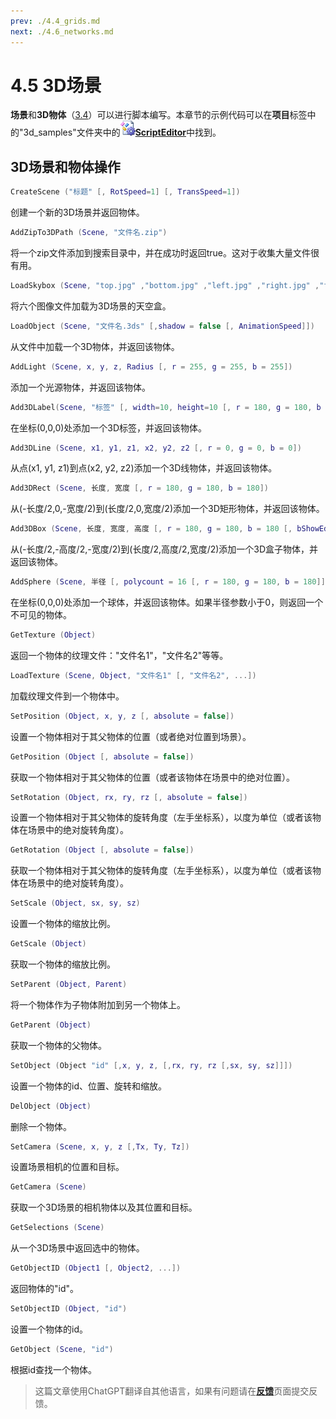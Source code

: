 ```yaml
---
prev: ./4.4_grids.md
next: ./4.6_networks.md
---
```


# 4.5 3D场景
**场景**和**3D物体**（[3.4](3.4_3d_scenes.md)）可以进行脚本编写。本章节的示例代码可以在**项目**标签中的"3d_samples"文件夹中的![图标](../../images/doc/icon_script_editor.png)[**ScriptEditor**](icon_script_editor.png)中找到。
## 3D场景和物体操作
```lua 
CreateScene ("标题" [, RotSpeed=1] [, TransSpeed=1])
```
创建一个新的3D场景并返回物体。
```lua
AddZipTo3DPath (Scene, "文件名.zip")
```
将一个zip文件添加到搜索目录中，并在成功时返回true。这对于收集大量文件很有用。
```lua
LoadSkybox (Scene, "top.jpg" ,"bottom.jpg" ,"left.jpg" ,"right.jpg" ,"front.jpg" ,"back.jpg")
```
将六个图像文件加载为3D场景的天空盒。
```lua
LoadObject (Scene, "文件名.3ds" [,shadow = false [, AnimationSpeed]])
```
从文件中加载一个3D物体，并返回该物体。
```lua
AddLight (Scene, x, y, z, Radius [, r = 255, g = 255, b = 255])
```
添加一个光源物体，并返回该物体。
```lua
Add3DLabel(Scene, "标签" [, width=10, height=10 [, r = 180, g = 180, b = 180 [, "font.xml"]]])
```
在坐标(0,0,0)处添加一个3D标签，并返回该物体。
```lua
Add3DLine (Scene, x1, y1, z1, x2, y2, z2 [, r = 0, g = 0, b = 0])
```
从点(x1, y1, z1)到点(x2, y2, z2)添加一个3D线物体，并返回该物体。
```lua
Add3DRect (Scene, 长度, 宽度 [, r = 180, g = 180, b = 180])
```
从(-长度/2,0,-宽度/2)到(长度/2,0,宽度/2)添加一个3D矩形物体，并返回该物体。
```lua
Add3DBox (Scene, 长度, 宽度, 高度 [, r = 180, g = 180, b = 180 [, bShowEdge = true]])
```
从(-长度/2,-高度/2,-宽度/2)到(长度/2,高度/2,宽度/2)添加一个3D盒子物体，并返回该物体。
```lua
AddSphere (Scene, 半径 [, polycount = 16 [, r = 180, g = 180, b = 180]])
```
在坐标(0,0,0)处添加一个球体，并返回该物体。如果半径参数小于0，则返回一个不可见的物体。
```lua
GetTexture (Object)
```
返回一个物体的纹理文件："文件名1"，"文件名2"等等。
```lua
LoadTexture (Scene, Object, "文件名1" [, "文件名2", ...])
```
加载纹理文件到一个物体中。
```lua
SetPosition (Object, x, y, z [, absolute = false])
```
设置一个物体相对于其父物体的位置（或者绝对位置到场景）。
```lua
GetPosition (Object [, absolute = false])
```
获取一个物体相对于其父物体的位置（或者该物体在场景中的绝对位置）。
```lua
SetRotation (Object, rx, ry, rz [, absolute = false])
```
设置一个物体相对于其父物体的旋转角度（左手坐标系），以度为单位（或者该物体在场景中的绝对旋转角度）。
```lua
GetRotation (Object [, absolute = false])
```
获取一个物体相对于其父物体的旋转角度（左手坐标系），以度为单位（或者该物体在场景中的绝对旋转角度）。
```lua
SetScale (Object, sx, sy, sz)
```
设置一个物体的缩放比例。
```lua
GetScale (Object)
```
获取一个物体的缩放比例。
```lua
SetParent (Object, Parent)
```
将一个物体作为子物体附加到另一个物体上。
```lua
GetParent (Object)
```
获取一个物体的父物体。
```lua
SetObject (Object "id" [,x, y, z, [,rx, ry, rz [,sx, sy, sz]]])
```
设置一个物体的id、位置、旋转和缩放。
```lua
DelObject (Object)
```
删除一个物体。
```lua
SetCamera (Scene, x, y, z [,Tx, Ty, Tz])
```
设置场景相机的位置和目标。
```lua
GetCamera (Scene)
```
获取一个3D场景的相机物体以及其位置和目标。
```lua
GetSelections (Scene)
```
从一个3D场景中返回选中的物体。
```lua
GetObjectID (Object1 [, Object2, ...])
```
返回物体的"id"。
```lua
SetObjectID (Object, "id")
```
设置一个物体的id。
```lua
GetObject (Scene, "id")
```
根据id查找一个物体。

> 这篇文章使用ChatGPT翻译自其他语言，如果有问题请在[**反馈**](https://github.com/huuhghhgyg/MicroCityNotes/issues/new)页面提交反馈。